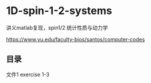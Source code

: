 # 1D-spin-1-2-systems

讲义matlab复现，spin1/2 统计性质与动力学

https://www.yu.edu/faculty-bios/santos/computer-codes

## 目录

文件1 exercise 1-3
